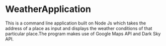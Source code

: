 # WeatherApplication
This is a command line application built on Node Js which takes the address of a place as input and displays the weather conditions of that particular place.The program makes use of Google Maps API and Dark Sky API.
